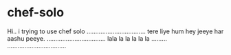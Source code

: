 # chef-solo
Hi.. i trying to use chef solo
..................................
tere liye hum hey jeeye har aashu peeye.
..................................
lala la la la la la .........
..................................
